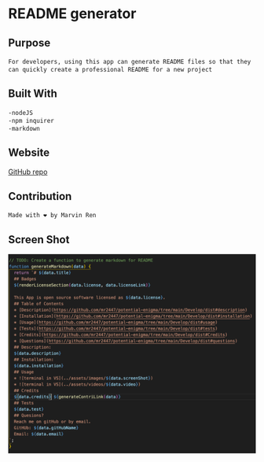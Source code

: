 # README generator 
## Purpose
```
For developers, using this app can generate README files so that they can quickly create a professional README for a new project
```

## Built With
```
-nodeJS
-npm inquirer
-markdown
```
## Website

[GitHub repo](https://github.com/mr2447/potential-enigma/tree/main/Develop/dist)

## Contribution
```
Made with ❤ by Marvin Ren
```
## Screen Shot
![passWordGen page](./assets/images/template-screen-shot.jpeg)
